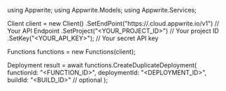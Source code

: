 using Appwrite;
using Appwrite.Models;
using Appwrite.Services;

Client client = new Client()
    .SetEndPoint("https://<REGION>.cloud.appwrite.io/v1") // Your API Endpoint
    .SetProject("<YOUR_PROJECT_ID>") // Your project ID
    .SetKey("<YOUR_API_KEY>"); // Your secret API key

Functions functions = new Functions(client);

Deployment result = await functions.CreateDuplicateDeployment(
    functionId: "<FUNCTION_ID>",
    deploymentId: "<DEPLOYMENT_ID>",
    buildId: "<BUILD_ID>" // optional
);
